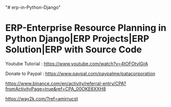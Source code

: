 "# erp-in-Python-Django" 

ERP-Enterprise Resource Planning in Python Django|ERP Projects|ERP Solution|ERP with Source Code
================================================================================================


Youtube Tutorial : https://www.youtube.com/watch?v=4tOFOtvlGrA


Donate to Paypal : https://www.paypal.com/paypalme/patacorporation




https://www.binance.com/en/activity/referral-entry/CPA?fromActivityPage=true&ref=CPA_00OKE6XXH8




https://way2k.com/?ref=amirrucst
